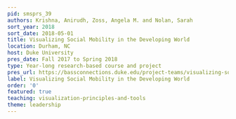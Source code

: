 ```yaml
---
pid: smsprs_39
authors: Krishna, Anirudh, Zoss, Angela M. and Nolan, Sarah
sort_year: 2018
sort_date: 2018-05-01
title: Visualizing Social Mobility in the Developing World
location: Durham, NC
host: Duke University
pres_date: Fall 2017 to Spring 2018
type: Year-long research-based course and project
pres_url: https://bassconnections.duke.edu/project-teams/visualizing-social-mobility-developing-world-2017-2018
label: Visualizing Social Mobility in the Developing World
order: '0'
featured: true
teaching: visualization-principles-and-tools
theme: leadership
---
```

